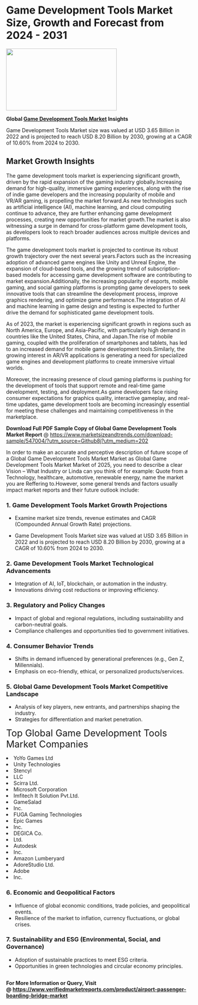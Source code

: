 <H1>Game Development Tools Market Size, Growth and Forecast from 2024 - 2031</H1><img class="aligncenter size-medium wp-image-584254" src="https://thirdeyenews.in/wp-content/uploads/2024/09/Global-Market-Research-300x168.jpeg" alt="" width="300" height="168" /><p><strong>Global&nbsp;<a href="https://www.marketsizeandtrends.com/download-sample/547004/?utm_source=Github8j?utm_medium=202">Game Development Tools Market</a> Insights</strong></p><p>Game Development Tools Market size was valued at USD 3.65 Billion in 2022 and is projected to reach USD 8.20 Billion by 2030, growing at a CAGR of 10.60% from 2024 to 2030.</p><p><h2>Market Growth Insights</h2> <p>The game development tools market is experiencing significant growth, driven by the rapid expansion of the gaming industry globally.Increasing demand for high-quality, immersive gaming experiences, along with the rise of indie game developers and the increasing popularity of mobile and VR/AR gaming, is propelling the market forward.As new technologies such as artificial intelligence (AI), machine learning, and cloud computing continue to advance, they are further enhancing game development processes, creating new opportunities for market growth.The market is also witnessing a surge in demand for cross-platform game development tools, as developers look to reach broader audiences across multiple devices and platforms.</p> <p>The game development tools market is projected to continue its robust growth trajectory over the next several years.Factors such as the increasing adoption of advanced game engines like Unity and Unreal Engine, the expansion of cloud-based tools, and the growing trend of subscription-based models for accessing game development software are contributing to market expansion.Additionally, the increasing popularity of esports, mobile gaming, and social gaming platforms is prompting game developers to seek innovative tools that can streamline the development process, improve graphics rendering, and optimize game performance.The integration of AI and machine learning in game design and testing is expected to further drive the demand for sophisticated game development tools.</p> <p>As of 2023, the market is experiencing significant growth in regions such as North America, Europe, and Asia-Pacific, with particularly high demand in countries like the United States, China, and Japan.The rise of mobile gaming, coupled with the proliferation of smartphones and tablets, has led to an increased demand for mobile game development tools.Similarly, the growing interest in AR/VR applications is generating a need for specialized game engines and development platforms to create immersive virtual worlds.</p> <p>Moreover, the increasing presence of cloud gaming platforms is pushing for the development of tools that support remote and real-time game development, testing, and deployment.As game developers face rising consumer expectations for graphics quality, interactive gameplay, and real-time updates, game development tools are becoming increasingly essential for meeting these challenges and maintaining competitiveness in the marketplace.</p> <p><span class=""><strong>Download Full PDF Sample Copy of Global Game Development Tools Market Report</strong> @ <a href="https://www.marketsizeandtrends.com/download-sample/547004/?utm_source=Github8j?utm_medium=202" target="_blank">https://www.marketsizeandtrends.com/download-sample/547004/?utm_source=Github8j?utm_medium=202</a></span></p><p>In order to make an accurate and perceptive description of future scope of a Global&nbsp;Game Development Tools Market Market as Global&nbsp;Game Development Tools Market Market of 2025, you need to describe a clear Vision &ndash; What Industry or Linda can you think of for example: Quote from a Technology, healthcare, automotive, renewable energy, name the market you are Reffering to.However, some general trends and factors usually impact market reports and their future outlook include:</p><h3>1.&nbsp;<strong>Game Development Tools Market Growth Projections</strong></h3><ul><li>Examine market size trends, revenue estimates and CAGR (Compounded Annual Growth Rate) projections.</li><li><p>Game Development Tools Market size was valued at USD 3.65 Billion in 2022 and is projected to reach USD 8.20 Billion by 2030, growing at a CAGR of 10.60% from 2024 to 2030.</p></li></ul><h3>2.&nbsp;<strong>Game Development Tools Market Technological Advancements</strong></h3><ul><li>Integration of AI, IoT, blockchain, or automation in the industry.</li><li>Innovations driving cost reductions or improving efficiency.</li></ul><h3>3.&nbsp;<strong>Regulatory and Policy Changes</strong></h3><ul><li>Impact of global and regional regulations, including sustainability and carbon-neutral goals.</li><li>Compliance challenges and opportunities tied to government initiatives.</li></ul><h3>4.&nbsp;<strong>Consumer Behavior Trends</strong></h3><ul><li>Shifts in demand influenced by generational preferences (e.g., Gen Z, Millennials).</li><li>Emphasis on eco-friendly, ethical, or personalized products/services.</li></ul><h3>5.&nbsp;<strong>Global Game Development Tools Market Competitive Landscape</strong></h3><ul><li>Analysis of key players, new entrants, and partnerships shaping the industry.</li><li>Strategies for differentiation and market penetration.</li></ul><p data-pm-slice="1 1 []"><span style="color: inherit; font-family: inherit; font-size: 25px;">Top Global Game Development Tools Market Companies</span></p><div class="" data-test-id=""><p><li>YoYo Games Ltd</li><li> Unity Technologies</li><li> Stencyl</li><li> LLC</li><li> Scirra Ltd.</li><li> Microsoft Corporation</li><li> Imfitech It Solution Pvt.Ltd.</li><li> GameSalad</li><li> Inc.</li><li> FUGA Gaming Technologies</li><li> Epic Games</li><li> Inc.</li><li> DEGICA Co.</li><li> Ltd.</li><li> Autodesk</li><li> Inc.</li><li> Amazon Lumberyard</li><li> AdoreStudio Ltd.</li><li> Adobe</li><li> Inc.</li></p></div><h3>6.&nbsp;<strong>Economic and Geopolitical Factors</strong></h3><ul><li>Influence of global economic conditions, trade policies, and geopolitical events.</li><li>Resilience of the market to inflation, currency fluctuations, or global crises.</li></ul><h3>7.&nbsp;<strong>Sustainability and ESG (Environmental, Social, and Governance)</strong></h3><ul><li>Adoption of sustainable practices to meet ESG criteria.</li><li>Opportunities in green technologies and circular economy principles.</li></ul><h2><strong style="font-size: 14px;">For More Information or Query, Visit @&nbsp;</strong><a style="background-color: #ffffff; font-size: 14px;" href="https://www.marketsizeandtrends.com/report/game-development-tools-market/" target="_blank">https://www.verifiedmarketreports.com/product/airport-passenger-boarding-bridge-market</a></h2>
